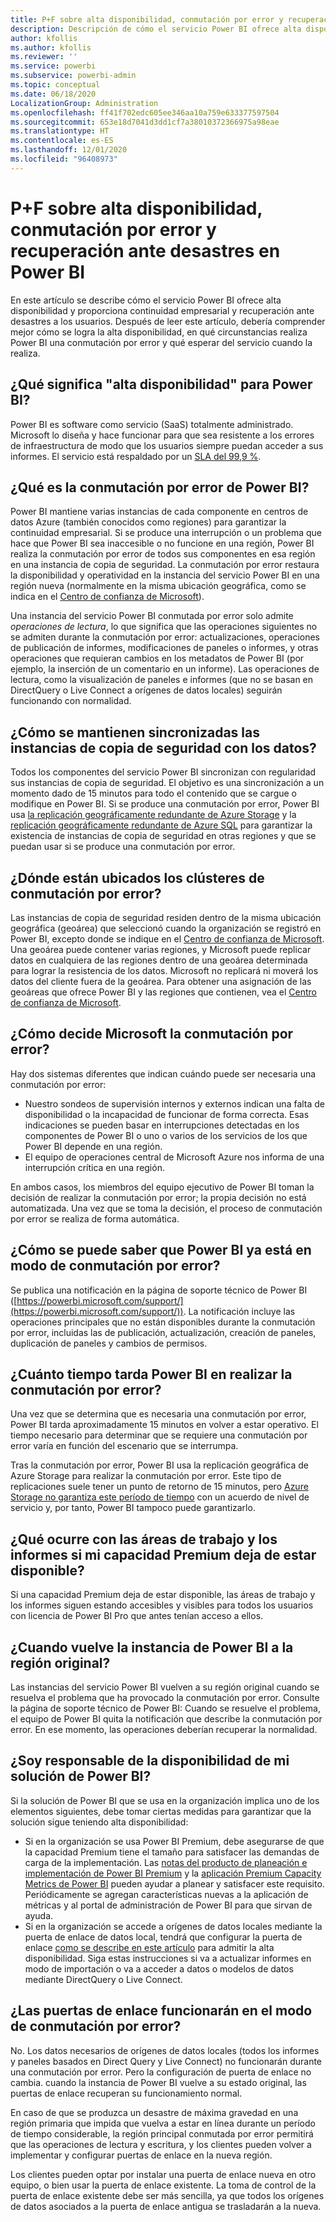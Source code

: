 ```yaml
---
title: P+F sobre alta disponibilidad, conmutación por error y recuperación ante desastres en Power BI
description: Descripción de cómo el servicio Power BI ofrece alta disponibilidad y proporciona continuidad empresarial y recuperación ante desastres a los usuarios.
author: kfollis
ms.author: kfollis
ms.reviewer: ''
ms.service: powerbi
ms.subservice: powerbi-admin
ms.topic: conceptual
ms.date: 06/18/2020
LocalizationGroup: Administration
ms.openlocfilehash: ff41f702edc605ee346aa10a759e633377597504
ms.sourcegitcommit: 653e18d7041d3dd1cf7a38010372366975a98eae
ms.translationtype: HT
ms.contentlocale: es-ES
ms.lasthandoff: 12/01/2020
ms.locfileid: "96408973"
---
```

# <a name="power-bi-high-availability-failover-and-disaster-recovery-faq"></a>P+F sobre alta disponibilidad, conmutación por error y recuperación ante desastres en Power BI

En este artículo se describe cómo el servicio Power BI ofrece alta disponibilidad y proporciona continuidad empresarial y recuperación ante desastres a los usuarios. Después de leer este artículo, debería comprender mejor cómo se logra la alta disponibilidad, en qué circunstancias realiza Power BI una conmutación por error y qué esperar del servicio cuando la realiza.

## <a name="what-does-high-availability-mean-for-power-bi"></a>¿Qué significa "alta disponibilidad" para Power BI?

Power BI es software como servicio (SaaS) totalmente administrado.  Microsoft lo diseña y hace funcionar para que sea resistente a los errores de infraestructura de modo que los usuarios siempre puedan acceder a sus informes.  El servicio está respaldado por un [SLA del 99,9 %](https://www.microsoftvolumelicensing.com/DocumentSearch.aspx?Mode=3&DocumentTypeId=37).

## <a name="what-is-a-power-bi-failover"></a>¿Qué es la conmutación por error de Power BI?

Power BI mantiene varias instancias de cada componente en centros de datos Azure (también conocidos como regiones) para garantizar la continuidad empresarial. Si se produce una interrupción o un problema que hace que Power BI sea inaccesible o no funcione en una región, Power BI realiza la conmutación por error de todos sus componentes en esa región en una instancia de copia de seguridad. La conmutación por error restaura la disponibilidad y operatividad en la instancia del servicio Power BI en una región nueva (normalmente en la misma ubicación geográfica, como se indica en el [Centro de confianza de Microsoft](https://www.microsoft.com/TrustCenter/CloudServices/business-application-platform/data-location)).

Una instancia del servicio Power BI conmutada por error solo admite _operaciones de lectura_, lo que significa que las operaciones siguientes no se admiten durante la conmutación por error: actualizaciones, operaciones de publicación de informes, modificaciones de paneles o informes, y otras operaciones que requieran cambios en los metadatos de Power BI (por ejemplo, la inserción de un comentario en un informe).  Las operaciones de lectura, como la visualización de paneles e informes (que no se basan en DirectQuery o Live Connect a orígenes de datos locales) seguirán funcionando con normalidad.

## <a name="how-are-backup-instances-kept-in-sync-with-my-data"></a>¿Cómo se mantienen sincronizadas las instancias de copia de seguridad con los datos?

Todos los componentes del servicio Power BI sincronizan con regularidad sus instancias de copia de seguridad. El objetivo es una sincronización a un momento dado de 15 minutos para todo el contenido que se cargue o modifique en Power BI. Si se produce una conmutación por error, Power BI usa [la replicación geográficamente redundante de Azure Storage](/azure/storage/common/storage-redundancy-grs) y la [replicación geográficamente redundante de Azure SQL](/azure/sql-database/sql-database-active-geo-replication) para garantizar la existencia de instancias de copia de seguridad en otras regiones y que se puedan usar si se produce una conmutación por error.

## <a name="where-are-the-failover-clusters-located"></a>¿Dónde están ubicados los clústeres de conmutación por error?

Las instancias de copia de seguridad residen dentro de la misma ubicación geográfica (geoárea) que seleccionó cuando la organización se registró en Power BI, excepto donde se indique en el [Centro de confianza de Microsoft](https://www.microsoft.com/TrustCenter/CloudServices/business-application-platform/data-location). Una geoárea puede contener varias regiones, y Microsoft puede replicar datos en cualquiera de las regiones dentro de una geoárea determinada para lograr la resistencia de los datos. Microsoft no replicará ni moverá los datos del cliente fuera de la geoárea. Para obtener una asignación de las geoáreas que ofrece Power BI y las regiones que contienen, vea el [Centro de confianza de Microsoft](https://www.microsoft.com/TrustCenter/CloudServices/business-application-platform/data-location).

## <a name="how-does-microsoft-decide-to-fail-over"></a>¿Cómo decide Microsoft la conmutación por error?

Hay dos sistemas diferentes que indican cuándo puede ser necesaria una conmutación por error:

- Nuestro sondeos de supervisión internos y externos indican una falta de disponibilidad o la incapacidad de funcionar de forma correcta. Esas indicaciones se pueden basar en interrupciones detectadas en los componentes de Power BI o uno o varios de los servicios de los que Power BI depende en una región.
- El equipo de operaciones central de Microsoft Azure nos informa de una interrupción crítica en una región.

En ambos casos, los miembros del equipo ejecutivo de Power BI toman la decisión de realizar la conmutación por error; la propia decisión no está automatizada. Una vez que se toma la decisión, el proceso de conmutación por error se realiza de forma automática.

## <a name="how-do-i-know-power-bi-is-now-in-failover-mode"></a>¿Cómo se puede saber que Power BI ya está en modo de conmutación por error?

Se publica una notificación en la página de soporte técnico de Power BI ([https://powerbi.microsoft.com/support/](https://powerbi.microsoft.com/support/)). La notificación incluye las operaciones principales que no están disponibles durante la conmutación por error, incluidas las de publicación, actualización, creación de paneles, duplicación de paneles y cambios de permisos.

## <a name="how-long-does-it-take-power-bi-to-fail-over"></a>¿Cuánto tiempo tarda Power BI en realizar la conmutación por error?

Una vez que se determina que es necesaria una conmutación por error, Power BI tarda aproximadamente 15 minutos en volver a estar operativo. El tiempo necesario para determinar que se requiere una conmutación por error varía en función del escenario que se interrumpa. 

Tras la conmutación por error, Power BI usa la replicación geográfica de Azure Storage para realizar la conmutación por error. Este tipo de replicaciones suele tener un punto de retorno de 15 minutos, pero [Azure Storage no garantiza este período de tiempo](/azure/storage/common/storage-redundancy) con un acuerdo de nivel de servicio y, por tanto, Power BI tampoco puede garantizarlo. 

## <a name="what-happens-to-workspaces-and-reports-if-my-premium-capacity-becomes-unavailable"></a>¿Qué ocurre con las áreas de trabajo y los informes si mi capacidad Premium deja de estar disponible? 

Si una capacidad Premium deja de estar disponible, las áreas de trabajo y los informes siguen estando accesibles y visibles para todos los usuarios con licencia de Power BI Pro que antes tenían acceso a ellos.

## <a name="when-does-my-power-bi-instance-return-to-the-original-region"></a>¿Cuando vuelve la instancia de Power BI a la región original?

Las instancias del servicio Power BI vuelven a su región original cuando se resuelva el problema que ha provocado la conmutación por error. Consulte la página de soporte técnico de Power BI: Cuando se resuelve el problema, el equipo de Power BI quita la notificación que describe la conmutación por error. En ese momento, las operaciones deberían recuperar la normalidad.

## <a name="am-i-responsible-for-the-availability-of-my-power-bi-solution"></a>¿Soy responsable de la disponibilidad de mi solución de Power BI?

Si la solución de Power BI que se usa en la organización implica uno de los elementos siguientes, debe tomar ciertas medidas para garantizar que la solución sigue teniendo alta disponibilidad:

- Si en la organización se usa Power BI Premium, debe asegurarse de que la capacidad Premium tiene el tamaño para satisfacer las demandas de carga de la implementación.  Las [notas del producto de planeación e implementación de Power BI Premium](https://aka.ms/Premium-Capacity-Planning-Deployment) y la [aplicación Premium Capacity Metrics de Power BI](service-admin-premium-monitor-capacity.md) pueden ayudar a planear y satisfacer este requisito. Periódicamente se agregan características nuevas a la aplicación de métricas y al portal de administración de Power BI para que sirvan de ayuda.
- Si en la organización se accede a orígenes de datos locales mediante la puerta de enlace de datos local, tendrá que configurar la puerta de enlace [como se describe en este artículo](/data-integration/gateway/service-gateway-high-availability-clusters) para admitir la alta disponibilidad. Siga estas instrucciones si va a actualizar informes en modo de importación o va a acceder a datos o modelos de datos mediante DirectQuery o Live Connect.

## <a name="will-gateways-function-when-in-failover-mode"></a>¿Las puertas de enlace funcionarán en el modo de conmutación por error?

No. Los datos necesarios de orígenes de datos locales (todos los informes y paneles basados en Direct Query y Live Connect) no funcionarán durante una conmutación por error. Pero la configuración de puerta de enlace no cambia. cuando la instancia de Power BI vuelve a su estado original, las puertas de enlace recuperan su funcionamiento normal.

En caso de que se produzca un desastre de máxima gravedad en una región primaria que impida que vuelva a estar en línea durante un período de tiempo considerable, la región principal conmutada por error permitirá que las operaciones de lectura y escritura, y los clientes pueden volver a implementar y configurar puertas de enlace en la nueva región.

Los clientes pueden optar por instalar una puerta de enlace nueva en otro equipo, o bien usar la puerta de enlace existente. La toma de control de la puerta de enlace existente debe ser más sencilla, ya que todos los orígenes de datos asociados a la puerta de enlace antigua se trasladarán a la nueva.
